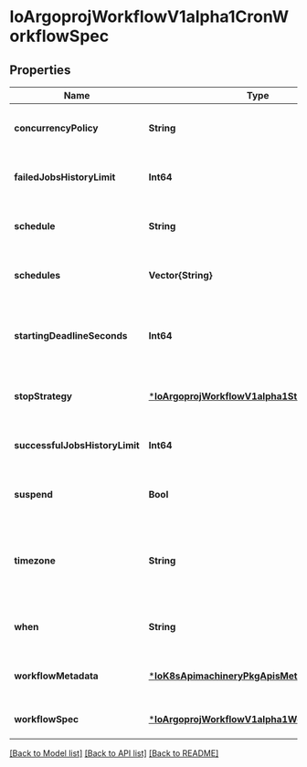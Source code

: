 # IoArgoprojWorkflowV1alpha1CronWorkflowSpec


## Properties
Name | Type | Description | Notes
------------ | ------------- | ------------- | -------------
**concurrencyPolicy** | **String** | ConcurrencyPolicy is the K8s-style concurrency policy that will be used | [optional] [default to nothing]
**failedJobsHistoryLimit** | **Int64** | FailedJobsHistoryLimit is the number of failed jobs to be kept at a time | [optional] [default to nothing]
**schedule** | **String** | Schedule is a schedule to run the Workflow in Cron format. Deprecated, use Schedules | [optional] [default to nothing]
**schedules** | **Vector{String}** | v3.6 and after: Schedules is a list of schedules to run the Workflow in Cron format | [optional] [default to nothing]
**startingDeadlineSeconds** | **Int64** | StartingDeadlineSeconds is the K8s-style deadline that will limit the time a CronWorkflow will be run after its original scheduled time if it is missed. | [optional] [default to nothing]
**stopStrategy** | [***IoArgoprojWorkflowV1alpha1StopStrategy**](IoArgoprojWorkflowV1alpha1StopStrategy.md) |  | [optional] [default to nothing]
**successfulJobsHistoryLimit** | **Int64** | SuccessfulJobsHistoryLimit is the number of successful jobs to be kept at a time | [optional] [default to nothing]
**suspend** | **Bool** | Suspend is a flag that will stop new CronWorkflows from running if set to true | [optional] [default to nothing]
**timezone** | **String** | Timezone is the timezone against which the cron schedule will be calculated, e.g. \&quot;Asia/Tokyo\&quot;. Default is machine&#39;s local time. | [optional] [default to nothing]
**when** | **String** | v3.6 and after: When is an expression that determines if a run should be scheduled. | [optional] [default to nothing]
**workflowMetadata** | [***IoK8sApimachineryPkgApisMetaV1ObjectMeta**](IoK8sApimachineryPkgApisMetaV1ObjectMeta.md) |  | [optional] [default to nothing]
**workflowSpec** | [***IoArgoprojWorkflowV1alpha1WorkflowSpec**](IoArgoprojWorkflowV1alpha1WorkflowSpec.md) |  | [default to nothing]


[[Back to Model list]](../README.md#models) [[Back to API list]](../README.md#api-endpoints) [[Back to README]](../README.md)


